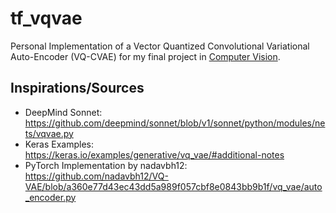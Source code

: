 # tf_vqvae

Personal Implementation of a Vector Quantized Convolutional Variational Auto-Encoder (VQ-CVAE) for my final project in [Computer Vision](https://browncsci1430.github.io/webpage/#).

## Inspirations/Sources
- DeepMind Sonnet: https://github.com/deepmind/sonnet/blob/v1/sonnet/python/modules/nets/vqvae.py
- Keras Examples: https://keras.io/examples/generative/vq_vae/#additional-notes
- PyTorch Implementation by nadavbh12: https://github.com/nadavbh12/VQ-VAE/blob/a360e77d43ec43dd5a989f057cbf8e0843bb9b1f/vq_vae/auto_encoder.py
